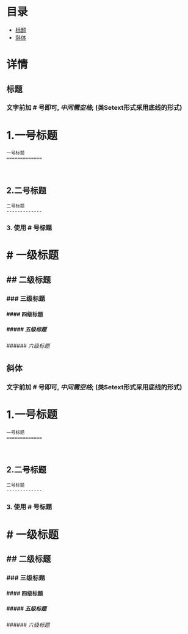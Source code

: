 # 目录
  - [标题](#title)
  - [斜体](#xieti)



# 详情
## <span id = "title">**标题**</span>

### 文字前加 # 号即可, ***中间需空格***; (类Setext形式采用底线的形式)
1.一号标题
=============

```string
一号标题
=============
```
</br>

2.二号标题
-------------

```string
二号标题
-------------
```
### 3. 使用 # 号标题
# # 一级标题
## ## 二级标题
### ### 三级标题 
#### #### 四级标题 
##### ##### 五级标题 
###### ###### 六级标题

## <span id = "xieti">**斜体**</span>
### 文字前加 # 号即可, ***中间需空格***; (类Setext形式采用底线的形式)
1.一号标题
=============

```string
一号标题
=============
```
</br>

2.二号标题
-------------

```string
二号标题
-------------
```
### 3. 使用 # 号标题
# # 一级标题
## ## 二级标题
### ### 三级标题 
#### #### 四级标题 
##### ##### 五级标题 
###### ###### 六级标题
